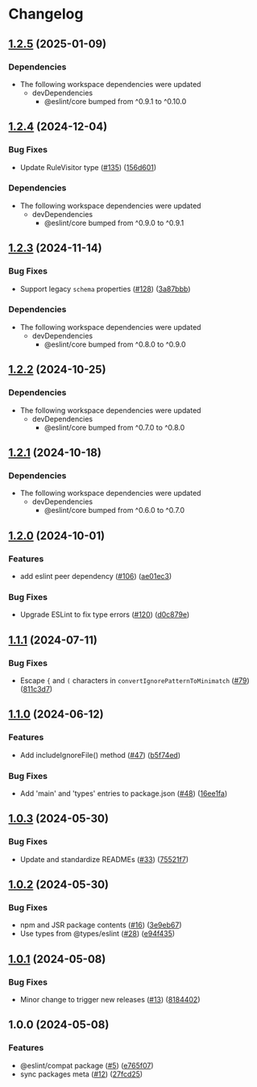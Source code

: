 # Changelog

## [1.2.5](https://github.com/eslint/rewrite/compare/compat-v1.2.4...compat-v1.2.5) (2025-01-09)


### Dependencies

* The following workspace dependencies were updated
  * devDependencies
    * @eslint/core bumped from ^0.9.1 to ^0.10.0

## [1.2.4](https://github.com/eslint/rewrite/compare/compat-v1.2.3...compat-v1.2.4) (2024-12-04)


### Bug Fixes

* Update RuleVisitor type ([#135](https://github.com/eslint/rewrite/issues/135)) ([156d601](https://github.com/eslint/rewrite/commit/156d601181deb362a2864c4d47d4e3da8609500b))


### Dependencies

* The following workspace dependencies were updated
  * devDependencies
    * @eslint/core bumped from ^0.9.0 to ^0.9.1

## [1.2.3](https://github.com/eslint/rewrite/compare/compat-v1.2.2...compat-v1.2.3) (2024-11-14)


### Bug Fixes

* Support legacy `schema` properties ([#128](https://github.com/eslint/rewrite/issues/128)) ([3a87bbb](https://github.com/eslint/rewrite/commit/3a87bbb7f0b501c74507f32083c289304d6c03a6))


### Dependencies

* The following workspace dependencies were updated
  * devDependencies
    * @eslint/core bumped from ^0.8.0 to ^0.9.0

## [1.2.2](https://github.com/eslint/rewrite/compare/compat-v1.2.1...compat-v1.2.2) (2024-10-25)


### Dependencies

* The following workspace dependencies were updated
  * devDependencies
    * @eslint/core bumped from ^0.7.0 to ^0.8.0

## [1.2.1](https://github.com/eslint/rewrite/compare/compat-v1.2.0...compat-v1.2.1) (2024-10-18)


### Dependencies

* The following workspace dependencies were updated
  * devDependencies
    * @eslint/core bumped from ^0.6.0 to ^0.7.0

## [1.2.0](https://github.com/eslint/rewrite/compare/compat-v1.1.1...compat-v1.2.0) (2024-10-01)


### Features

* add eslint peer dependency ([#106](https://github.com/eslint/rewrite/issues/106)) ([ae01ec3](https://github.com/eslint/rewrite/commit/ae01ec385015724cb37020b0f50a2910dc032fa7))


### Bug Fixes

* Upgrade ESLint to fix type errors ([#120](https://github.com/eslint/rewrite/issues/120)) ([d0c879e](https://github.com/eslint/rewrite/commit/d0c879e202f8b5f13a4334bffde6f22a9f80a195))

## [1.1.1](https://github.com/eslint/rewrite/compare/compat-v1.1.0...compat-v1.1.1) (2024-07-11)


### Bug Fixes

* Escape `{` and `(` characters in `convertIgnorePatternToMinimatch` ([#79](https://github.com/eslint/rewrite/issues/79)) ([811c3d7](https://github.com/eslint/rewrite/commit/811c3d79de2588ca8aa10f6d9e8e706dae8986a4))

## [1.1.0](https://github.com/eslint/rewrite/compare/compat-v1.0.3...compat-v1.1.0) (2024-06-12)


### Features

* Add includeIgnoreFile() method ([#47](https://github.com/eslint/rewrite/issues/47)) ([b5f74ed](https://github.com/eslint/rewrite/commit/b5f74ed7bf20f287cc88579f2c6d9a27943d1105))


### Bug Fixes

* Add 'main' and 'types' entries to package.json ([#48](https://github.com/eslint/rewrite/issues/48)) ([16ee1fa](https://github.com/eslint/rewrite/commit/16ee1fad998cc654208628ccb06958d29f95a3a5))

## [1.0.3](https://github.com/eslint/rewrite/compare/compat-v1.0.2...compat-v1.0.3) (2024-05-30)


### Bug Fixes

* Update and standardize READMEs ([#33](https://github.com/eslint/rewrite/issues/33)) ([75521f7](https://github.com/eslint/rewrite/commit/75521f7d2e4aac9e77310803e7569d9d5b39869c))

## [1.0.2](https://github.com/eslint/rewrite/compare/compat-v1.0.1...compat-v1.0.2) (2024-05-30)


### Bug Fixes

* npm and JSR package contents ([#16](https://github.com/eslint/rewrite/issues/16)) ([3e9eb67](https://github.com/eslint/rewrite/commit/3e9eb67964327ef908ab27fa0f14990580ec801c))
* Use types from @types/eslint ([#28](https://github.com/eslint/rewrite/issues/28)) ([e94f435](https://github.com/eslint/rewrite/commit/e94f4355c39cf4d566690fdc9180a97e06d292f1))

## [1.0.1](https://github.com/eslint/rewrite/compare/compat-v1.0.0...compat-v1.0.1) (2024-05-08)


### Bug Fixes

* Minor change to trigger new releases ([#13](https://github.com/eslint/rewrite/issues/13)) ([8184402](https://github.com/eslint/rewrite/commit/8184402d5efc8028380cbdd5669f600aea5c050a))

## 1.0.0 (2024-05-08)

### Features

* @eslint/compat package ([#5](https://github.com/eslint/rewrite/issues/5)) ([e765f07](https://github.com/eslint/rewrite/commit/e765f0764780144565aa51e56a097d1aaac8ddba))
* sync packages meta ([#12](https://github.com/eslint/rewrite/issues/12)) ([27fcd25](https://github.com/eslint/rewrite/commit/27fcd259dab40e4ac1742b5699b74701a6b3660e))
